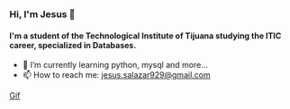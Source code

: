 ### Hi, I'm Jesus 👋

#### I'm a student of the Technological Institute of Tijuana studying the ITIC career, specialized in Databases.

- 🌱 I’m currently learning python, mysql and more...
- 📫 How to reach me: jesus.salazar929@gmail.com

[Gif](https://giphy.com/gifs/ciudad-tecnologia-u7D5EyS2EFlpC)
